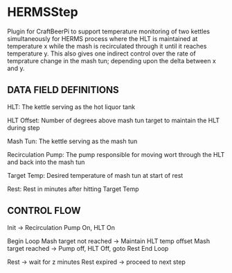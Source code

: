 # HERMSStep
Plugin for CraftBeerPi to support temperature monitoring of two kettles simultaneously for HERMS process where the HLT is 
maintained at temperature x while the mash is recirculated through it until it reaches temperature y. This also gives one 
indirect control over the rate of temprature change in the mash tun; depending upon the delta between x and y. 

DATA FIELD DEFINITIONS
--------------------------------------------------------------------
HLT: The kettle serving as the hot liquor tank

HLT Offset: Number of degrees above mash tun target to maintain the HLT during step

Mash Tun: The kettle serving as the mash tun

Recirculation Pump: The pump responsible for moving wort through the HLT and back into the mash tun

Target Temp: Desired temperature of mash tun at start of rest

Rest: Rest in minutes after hitting Target Temp

CONTROL FLOW
--------------------------------------------------------------------
Init -> Recirculation Pump On, HLT On

Begin Loop
   Mash target not reached -> Maintain HLT temp offset
   Mash target reached -> Pump off, HLT Off, goto Rest
End Loop

Rest -> wait for z minutes
Rest expired -> proceed to next step

